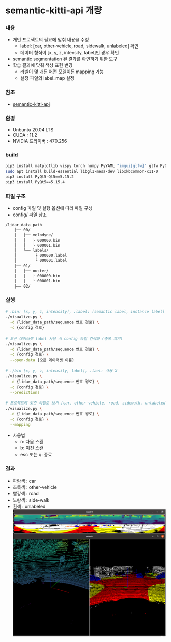 # semantic-kitti-api 개량
### 내용
- 개인 프로젝트의 필요에 맞춰 내용을 수정
  - label: [car, other-vehicle, road, sidewalk, unlabeled] 확인
  - 데이터 형식이 [x, y, z, intensity, label]인 경우 확인
- semantic segmentation 된 결과를 확인하기 위한 도구
- 학습 결과에 맞춰 색상 표현 변경
  - 라벨이 몇 개든 어떤 모델이든 mapping 가능
  - 설정 파일의 label_map 설정

### 참조
- [semantic-kitti-api](https://github.com/PRBonn/semantic-kitti-api)

### 환경
- Unbuntu 20.04 LTS
- CUDA : 11.2
- NVIDIA 드라이버 : 470.256

### build
``` bash
pip3 install matplotlib vispy torch numpy PyYAML "imgui[glfw]" glfw PyOpenGL
sudo apt install build-essential libgl1-mesa-dev libxkbcommon-x11-0
pip3 install PyQt5-Qt5==5.15.2
pip3 install PyQt5==5.15.4
```

### 파일 구조
- config 파일 및 실행 옵션에 따라 파일 구성
- config/ 파일 참조
```
/lidar_data_path
    ├── 00/
    │   ├── velodyne/
    │   │   ├ 000000.bin
    │   │   └ 000001.bin
    │   └── labels/
    │        ├ 000000.label
    │        └ 000001.label
    ├── 01/
    │   ├── ouster/
    │   │   ├ 000000.bin
    │   │   └ 000001.bin
    ├── 02/
```

### 실행
``` bash
# .bin: [x, y, z, intensity], .label: [semantic label, instance label]
./visualize.py \
  -d {lidar_data_path/sequence 번호 경로} \
  -c {config 경로}

# 오픈 데이터셋 label 사용 시 config 파일 간략화 (중복 제거)
./visualize.py \
  -d {lidar_data_path/sequence 번호 경로} \
  -c {config 경로} \
  --open-data {오픈 데이터셋 이름}

# ./bin [x, y, z, intensity, label], .lael: 사용 X
./visualize.py \
  -d {lidar_data_path/sequence 번호 경로} \
  -c {config 경로} \
  --predictions

# 프로젝트에 맞춘 라벨로 보기 [car, other-vehicle, road, sidewalk, unlabeled]
./visualize.py \
  -d {lidar_data_path/sequence 번호 경로} \
  -c {config 경로} \
  --mapping
```

- 사용법
  - n: 다음 스캔
  - b: 이전 스캔
  - esc 또는 q: 종료

### 결과
- 파랑색 : car
- 초록색 : other-vehicle
- 빨강색 : road
- 노랑색 : side-walk
- 흰색 : unlabeled
  ![image](./docs/result.png)

